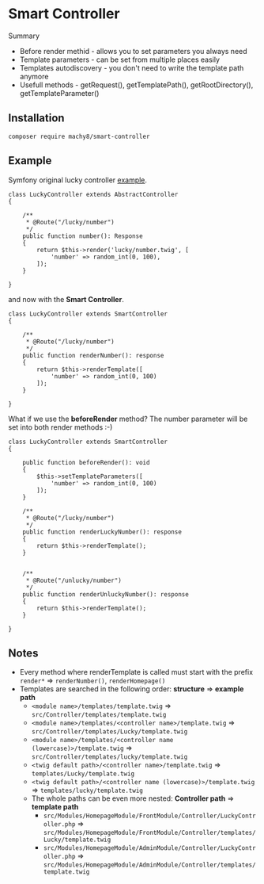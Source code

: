 # Smart Controller
Summary
- Before render methid - allows you to set parameters you always need
- Template parameters - can be set from multiple places easily
- Templates autodiscovery - you don't need to write the template path anymore
- Usefull methods - getRequest(), getTemplatePath(), getRootDirectory(), getTemplateParameter()

## Installation
```
composer require machy8/smart-controller
```


## Example
Symfony original lucky controller [example](https://symfony.com/doc/current/page_creation.html#creating-a-page-route-and-controller).

```
class LuckyController extends AbstractController
{

	/**
	 * @Route("/lucky/number")
	 */
	public function number(): Response
	{
		return $this->render('lucky/number.twig', [
			'number' => random_int(0, 100),
		]);
	}

}
```

and now with the **Smart Controller**.

```
class LuckyController extends SmartController
{

	/**
	 * @Route("/lucky/number")
	 */
	public function renderNumber(): response
	{
		return $this->renderTemplate([
			'number' => random_int(0, 100)
		]);
	}

}
```

What if we use the **beforeRender** method? The number parameter will be set into both render methods :-)

```
class LuckyController extends SmartController
{

    public function beforeRender(): void
    {
        $this->setTemplateParameters([
            'number' => random_int(0, 100)
        ]);
    }

	/**
	 * @Route("/lucky/number")
	 */
	public function renderLuckyNumber(): response
	{
		return $this->renderTemplate();
	}


    /**
     * @Route("/unlucky/number")
     */
    public function renderUnluckyNumber(): response
    {
        return $this->renderTemplate();
    }

}
```

## Notes
- Every method where renderTemplate is called must start with the prefix `render*` => `renderNumber()`, `renderHomepage()`
- Templates are searched in the following order: **structure** => **example path**
    - `<module name>/templates/template.twig` => `src/Controller/templates/template.twig`
    - `<module name>/templates/<controller name>/template.twig` => `src/Controller/templates/Lucky/template.twig`
    - `<module name>/templates/<controller name (lowercase)>/template.twig` => `src/Controller/templates/lucky/template.twig`
    - `<twig default path>/<controller name>/template.twig` => `templates/Lucky/template.twig`
    - `<twig default path>/<controller name (lowercase)>/template.twig` => `templates/lucky/template.twig`
    - The whole paths can be even more nested: **Controller path** => **template path**
        - `src/Modules/HomepageModule/FrontModule/Controller/LuckyController.php` => `src/Modules/HomepageModule/FrontModule/Controller/templates/Lucky/template.twig`
        -  `src/Modules/HomepageModule/AdminModule/Controller/LuckyController.php` => `src/Modules/HomepageModule/AdminModule/Controller/templates/template.twig`
